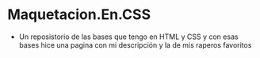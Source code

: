 # Maquetacion.En.CSS
- Un reposistorio de las bases que tengo en HTML y CSS y con esas bases hice una pagina con mi descripción y la de mis raperos favoritos 
